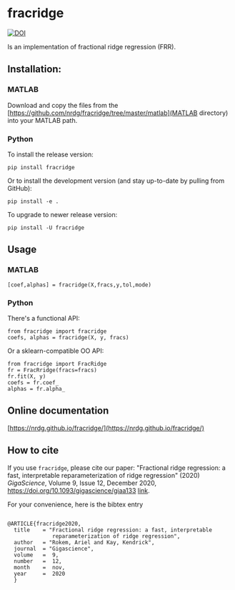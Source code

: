 # fracridge

[![DOI](https://zenodo.org/badge/261540866.svg)](https://zenodo.org/badge/latestdoi/261540866)

Is an implementation of fractional ridge regression (FRR).

## Installation:

### MATLAB

Download and copy the files from the
[https://github.com/nrdg/fracridge/tree/master/matlab](MATLAB directory) into
your MATLAB path.

### Python

To install the release version:

    pip install fracridge

Or to install the development version (and stay up-to-date by pulling from GitHub):

    pip install -e .

To upgrade to newer release version:

    pip install -U fracridge

## Usage

### MATLAB

    [coef,alphas] = fracridge(X,fracs,y,tol,mode)


### Python

There's a functional API:

    from fracridge import fracridge
    coefs, alphas = fracridge(X, y, fracs)

Or a sklearn-compatible OO API:

    from fracridge import FracRidge
    fr = FracRridge(fracs=fracs)
    fr.fit(X, y)
    coefs = fr.coef_
    alphas = fr.alpha_

## Online documentation

[https://nrdg.github.io/fracridge/](https://nrdg.github.io/fracridge/)

## How to cite

If you use ``fracridge``, please cite our paper: "Fractional ridge regression: a fast, interpretable
reparameterization of ridge regression" (2020)  *GigaScience*, Volume 9, Issue 12, December 2020, https://doi.org/10.1093/gigascience/giaa133 [link](https://academic.oup.com/gigascience/article/9/12/giaa133/6011381).


For your convenience, here is the bibtex entry

```

@ARTICLE{fracridge2020,
  title    = "Fractional ridge regression: a fast, interpretable
              reparameterization of ridge regression",
  author   = "Rokem, Ariel and Kay, Kendrick",
  journal  = "Gigascience",
  volume   =  9,
  number   =  12,
  month    =  nov,
  year     =  2020
  }


```
